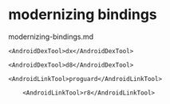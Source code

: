 # modernizing bindings

modernizing-bindings.md 


```
<AndroidDexTool>dx</AndroidDexTool>
```

```
<AndroidDexTool>d8</AndroidDexTool>
```

```
<AndroidLinkTool>proguard</AndroidLinkTool>
```

```
    <AndroidLinkTool>r8</AndroidLinkTool>
```